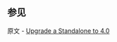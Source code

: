 ## 参见

原文 - [Upgrade a Standalone to 4.0]( https://docs.mongodb.com/manual/release-notes/4.0-upgrade-standalone/ )

